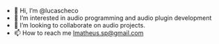 - 👋 Hi, I’m @lucascheco
- 👀 I’m interested in audio programming and audio plugin development
- 💞️ I’m looking to collaborate on audio projects.
- 📫 How to reach me lmatheus.sp@gmail.com
